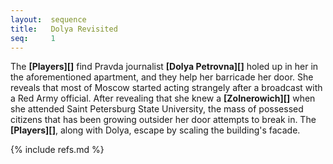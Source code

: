 ```yaml
---
layout:  sequence
title:   Dolya Revisited
seq:     1
---
```


The **[Players][]** find Pravda journalist **[Dolya Petrovna][]** holed up in her in the aforementioned apartment,
and they help her barricade her door.
She reveals that most of Moscow started acting strangely after a broadcast with a Red Army official.
After revealing that she knew a **[Zolnerowich][]** when she attended Saint Petersburg State University,
the mass of possessed citizens that has been growing outsider her door attempts to break in.
The **[Players][]**, along with Dolya, escape by scaling the building's facade. 


{% include refs.md %}






